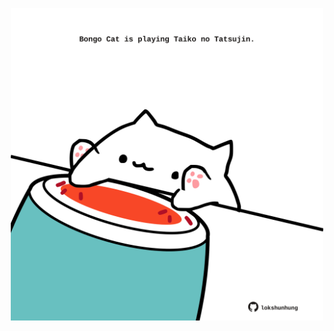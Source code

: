 <!-- built at 09/12/2023, 20:00:41 UTC -->
<p align="center">
  <img width="500" height="500" src="./ReadmeImage.svg">
</p>

